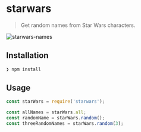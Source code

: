 # starwars

> Get random names from Star Wars characters.

![starwars-names](other/starwars-names.gif)

## Installation

```sh
❯ npm install
```

## Usage

```js
const starWars = require('starwars');

const allNames = starWars.all;
const randomName = starWars.random();
const threeRandomNames = starWars.random(3);
```
